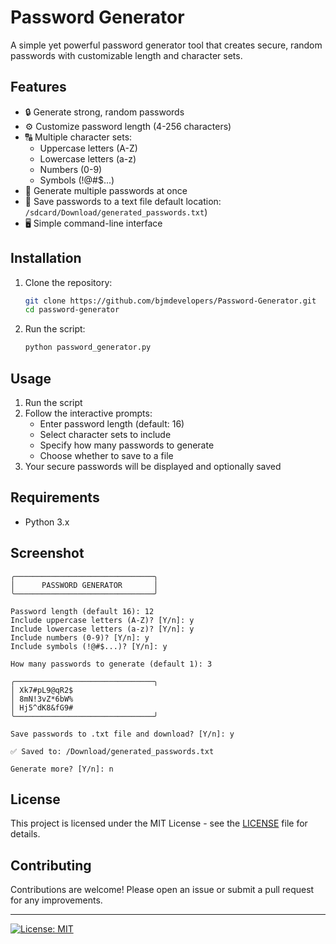 # Password Generator

A simple yet powerful password generator tool that creates secure, random passwords with customizable length and character sets.

## Features

- 🔒 Generate strong, random passwords
- ⚙️ Customize password length (4-256 characters)
- 🔠 Multiple character sets:
  - Uppercase letters (A-Z)
  - Lowercase letters (a-z)
  - Numbers (0-9)
  - Symbols (!@#$...)
- 📝 Generate multiple passwords at once
- 💾 Save passwords to a text file default location: `/sdcard/Download/generated_passwords.txt`)
- 🖥️ Simple command-line interface

## Installation

1. Clone the repository:
   ```bash
   git clone https://github.com/bjmdevelopers/Password-Generator.git
   cd password-generator
   ```

2. Run the script:
   ```bash
   python password_generator.py
   ```

## Usage

1. Run the script
2. Follow the interactive prompts:
   - Enter password length (default: 16)
   - Select character sets to include
   - Specify how many passwords to generate
   - Choose whether to save to a file
3. Your secure passwords will be displayed and optionally saved

## Requirements

- Python 3.x

## Screenshot

```
╭───────────────────────────────╮
│      PASSWORD GENERATOR       │
╰───────────────────────────────╯

Password length (default 16): 12
Include uppercase letters (A-Z)? [Y/n]: y
Include lowercase letters (a-z)? [Y/n]: y
Include numbers (0-9)? [Y/n]: y
Include symbols (!@#$...)? [Y/n]: y

How many passwords to generate (default 1): 3

╭───────────────────────────────╮
│ Xk7#pL9@qR2$
│ 8mN!3vZ*6bW%
│ Hj5^dK8&fG9#
╰───────────────────────────────╯

Save passwords to .txt file and download? [Y/n]: y

✅ Saved to: /Download/generated_passwords.txt

Generate more? [Y/n]: n
```

## License

This project is licensed under the MIT License - see the [LICENSE](LICENSE) file for details.

## Contributing

Contributions are welcome! Please open an issue or submit a pull request for any improvements.

---
[![License: MIT](https://img.shields.io/badge/License-MIT-yellow.svg)](https://opensource.org/licenses/MIT)
